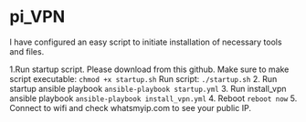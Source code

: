# pi_VPN

I have configured an easy script to initiate installation of necessary tools and files.

1.Run startup script. Please download from this github. 
	Make sure to make script executable:
 	```chmod +x startup.sh```
	Run script:
	 ```./startup.sh```
2. Run startup ansible playbook
	```ansible-playbook startup.yml```
3. Run install_vpn ansible playbook
	```ansible-playbook install_vpn.yml```
4. Reboot
   	```reboot now```
5. Connect to wifi and check whatsmyip.com to see your public IP.
